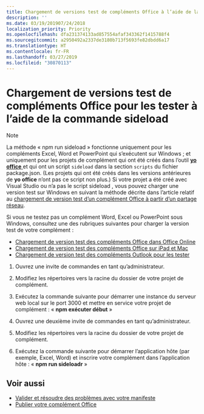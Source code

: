 ```yaml
---
title: Chargement de versions test de compléments Office à l’aide de la commande sideload
description: ''
ms.date: 03/19/201907/24/2018
localization_priority: Priority
ms.openlocfilehash: dfa231374133ad857554afaf343362f1415788f4
ms.sourcegitcommit: a2950492a2337de3180b713f5693fe82dbdd6a17
ms.translationtype: HT
ms.contentlocale: fr-FR
ms.lasthandoff: 03/27/2019
ms.locfileid: "30870113"
---
```

# <a name="sideload-office-add-ins-for-testing-using-the-sideload-command"></a>Chargement de versions test de compléments Office pour les tester à l’aide de la **commande sideload**
 >[!NOTE]
>La méthode « npm run sideload » fonctionne uniquement pour les compléments Excel, Word et PowerPoint qui s’exécutent sur Windows ; et uniquement pour les projets de complément qui ont été créés dans l’outil [**yo office** ](https://github.com/OfficeDev/generator-office)et qui ont un script `sideload` dans la section `scripts` du fichier package.json. (Les projets qui ont été créés dans les versions antérieures de **yo office** n’ont pas ce script non plus.) Si votre projet a été créé avec Visual Studio ou n’a pas le script sideload , vous pouvez charger une version test sur Windows en suivant la méthode décrite dans l’article relatif au [chargement de version test d’un complément Office à partir d’un partage réseau](create-a-network-shared-folder-catalog-for-task-pane-and-content-add-ins.md).
>
> Si vous ne testez pas un complément Word, Excel ou PowerPoint sous Windows, consultez une des rubriques suivantes pour charger la version test de votre complément :
> 
> - [Chargement de version test des compléments Office dans Office Online](sideload-office-add-ins-for-testing.md)
> - [Chargement de version test des compléments Office sur iPad et Mac](sideload-an-office-add-in-on-ipad-and-mac.md)
> - [Chargement de version test des compléments Outlook pour les tester](/outlook/add-ins/sideload-outlook-add-ins-for-testing)

1. Ouvrez une invite de commandes en tant qu’administrateur.

2. Modifiez les répertoires vers la racine du dossier de votre projet de complément.

3. Exécutez la commande suivante pour démarrer une instance du serveur web local sur le port 3000 et mettre en service votre projet de complément : « **npm exécuter début** »

4. Ouvrez une deuxième invite de commandes en tant qu’administrateur.

5. Modifiez les répertoires vers la racine du dossier de votre projet de complément.

6. Exécutez la commande suivante pour démarrer l’application hôte (par exemple, Excel, Word) et inscrire votre complément dans l’application hôte : « **npm run sideloadr** »

## <a name="see-also"></a>Voir aussi

- [Valider et résoudre des problèmes avec votre manifeste](troubleshoot-manifest.md)
- [Publier votre complément Office](../publish/publish.md)
